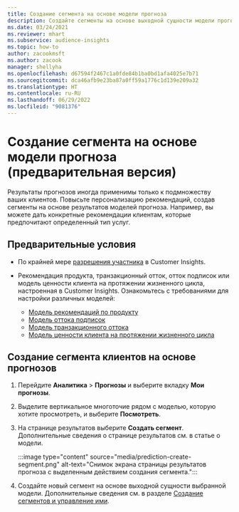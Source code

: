 ```yaml
---
title: Создание сегмента на основе модели прогноза
description: Создайте сегменты на основе выходной сущности модели прогноза.
ms.date: 03/24/2021
ms.reviewer: mhart
ms.subservice: audience-insights
ms.topic: how-to
author: zacookmsft
ms.author: zacook
manager: shellyha
ms.openlocfilehash: d67594f2467c1a0fde84b1ba0bd1afa4025e7b71
ms.sourcegitcommit: dca46afb9e23ba87a0ff59a1776c1d139e209a32
ms.translationtype: HT
ms.contentlocale: ru-RU
ms.lasthandoff: 06/29/2022
ms.locfileid: "9081376"
---
```

# <a name="create-a-segment-based-on-a-prediction-model-preview"></a>Создание сегмента на основе модели прогноза (предварительная версия)

Результаты прогнозов иногда применимы только к подмножеству ваших клиентов. Повысьте персонализацию рекомендаций, создав сегменты на основе результатов моделей прогноза. Например, вы можете дать конкретные рекомендации клиентам, которые предпочитают определенный тип услуг. 

## <a name="prerequisites"></a>Предварительные условия

- По крайней мере [разрешения участника](permissions.md) в Customer Insights.

- Рекомендация продукта, транзакционный отток, отток подписок или модель ценности клиента на протяжении жизненного цикла, настроенная в Customer Insights. Ознакомьтесь с требованиями для настройки различных моделей:

  - [Модель рекомендаций по продукту](predict-product-recommendation.md)
  - [Модель оттока подписок](predict-subscription-churn.md)
  - [Модель транзакционного оттока](predict-transactional-churn.md)
  - [Модель ценности клиента на протяжении жизненного цикла](predict-customer-lifetime-value.md)

## <a name="create-a-customer-segment-based-on-predictions"></a>Создание сегмента клиентов на основе прогнозов

1. Перейдите **Аналитика** > **Прогнозы** и выберите вкладку **Мои прогнозы**.

1. Выделите вертикальное многоточие рядом с моделью, которую хотите просмотреть, и выберите **Посмотреть**.

1. На странице результатов выберите **Создать сегмент**. Дополнительные сведения о странице результатов см. в статье о модели.

   :::image type="content" source="media/prediction-create-segment.png" alt-text="Снимок экрана страницы результатов прогноза с выделенным действием создания сегмента.":::

1. Создайте новый сегмент на основе выходной сущности выбранной модели. Дополнительные сведения см. в разделе [Создание сегментов и управление ими](segments.md).